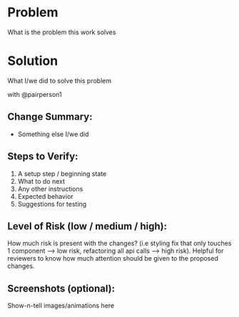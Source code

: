 Problem
=======
What is the problem this work solves

Solution
========
What I/we did to solve this problem

with @pairperson1

Change Summary:
---------------
* Something else I/we did

Steps to Verify:
----------------
1. A setup step / beginning state
1. What to do next
1. Any other instructions
1. Expected behavior
1. Suggestions for testing

Level of Risk (low / medium / high):
-----------------------
How much risk is present with the changes? (i.e styling fix that only touches 1 component --> low risk, refactoring all api calls --> high risk). Helpful for reviewers to know how much attention should be given to the proposed changes. 

Screenshots (optional):
-----------------------
Show-n-tell images/animations here
